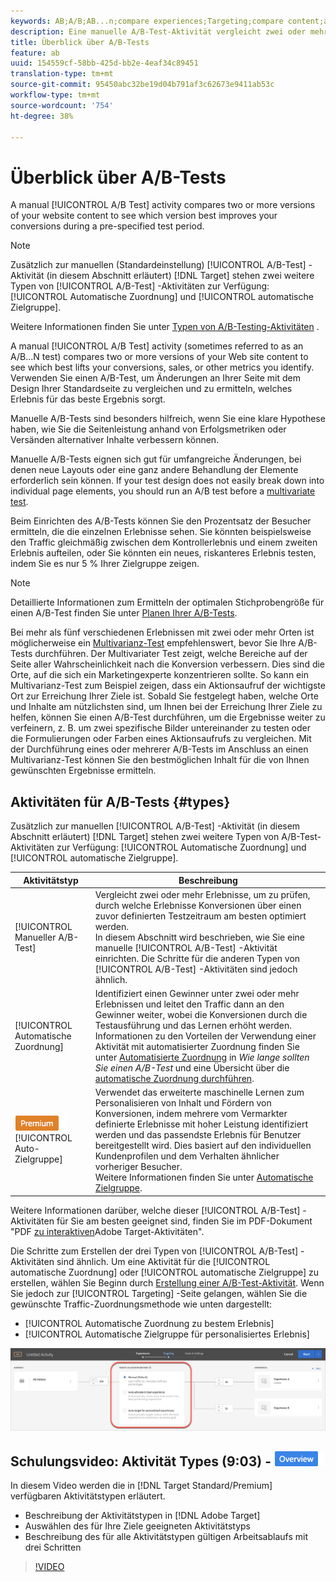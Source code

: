 ```yaml
---
keywords: AB;A/B;AB...n;compare experiences;Targeting;compare content;auto-target;auto-allocate
description: Eine manuelle A/B-Test-Aktivität vergleicht zwei oder mehr Versionen Ihres Website-Inhalts, um festzustellen, welche Version Ihre Konversionen während eines vorab festgelegten Testzeitraums am besten verbessert.
title: Überblick über A/B-Tests
feature: ab
uuid: 154559cf-58bb-425d-bb2e-4eaf34c89451
translation-type: tm+mt
source-git-commit: 95450abc32be19d04b791af3c62673e9411ab53c
workflow-type: tm+mt
source-wordcount: '754'
ht-degree: 38%

---
```



# Überblick über A/B-Tests

A manual [!UICONTROL A/B Test] activity compares two or more versions of your website content to see which version best improves your conversions during a pre-specified test period.

>[!NOTE]
>
>Zusätzlich zur manuellen (Standardeinstellung) [!UICONTROL A/B-Test] -Aktivität (in diesem Abschnitt erläutert) [!DNL Target] stehen zwei weitere Typen von [!UICONTROL A/B-Test] -Aktivitäten zur Verfügung: [!UICONTROL Automatische Zuordnung] und [!UICONTROL automatische Zielgruppe].
>
>Weitere Informationen finden Sie unter [Typen von A/B-Testing-Aktivitäten](#types) .

A manual [!UICONTROL A/B Test] activity (sometimes referred to as an A/B...N test) compares two or more versions of your Web site content to see which best lifts your conversions, sales, or other metrics you identify. Verwenden Sie einen A/B-Test, um Änderungen an Ihrer Seite mit dem Design Ihrer Standardseite zu vergleichen und zu ermitteln, welches Erlebnis für das beste Ergebnis sorgt.

Manuelle A/B-Tests sind besonders hilfreich, wenn Sie eine klare Hypothese haben, wie Sie die Seitenleistung anhand von Erfolgsmetriken oder Versänden alternativer Inhalte verbessern können.

Manuelle A/B-Tests eignen sich gut für umfangreiche Änderungen, bei denen neue Layouts oder eine ganz andere Behandlung der Elemente erforderlich sein können. If your test design does not easily break down into individual page elements, you should run an A/B test before a [multivariate test](/help/c-activities/c-multivariate-testing/multivariate-testing.md).

Beim Einrichten des A/B-Tests können Sie den Prozentsatz der Besucher ermitteln, die die einzelnen Erlebnisse sehen. Sie könnten beispielsweise den Traffic gleichmäßig zwischen dem Kontrollerlebnis und einem zweiten Erlebnis aufteilen, oder Sie könnten ein neues, riskanteres Erlebnis testen, indem Sie es nur 5 % Ihrer Zielgruppe zeigen.

>[!NOTE]
>
>Detaillierte Informationen zum Ermitteln der optimalen Stichprobengröße für einen A/B-Test finden Sie unter [Planen Ihrer A/B-Tests](/help/c-activities/t-test-ab/sample-size-determination.md).

Bei mehr als fünf verschiedenen Erlebnissen mit zwei oder mehr Orten ist möglicherweise ein [Multivarianz-Test](/help/c-activities/c-multivariate-testing/multivariate-testing.md) empfehlenswert, bevor Sie Ihre A/B-Tests durchführen. Der Multivariater Test zeigt, welche Bereiche auf der Seite aller Wahrscheinlichkeit nach die Konversion verbessern. Dies sind die Orte, auf die sich ein Marketingexperte konzentrieren sollte. So kann ein Multivarianz-Test zum Beispiel zeigen, dass ein Aktionsaufruf der wichtigste Ort zur Erreichung Ihrer Ziele ist. Sobald Sie festgelegt haben, welche Orte und Inhalte am nützlichsten sind, um Ihnen bei der Erreichung Ihrer Ziele zu helfen, können Sie einen A/B-Test durchführen, um die Ergebnisse weiter zu verfeinern, z. B. um zwei spezifische Bilder untereinander zu testen oder die Formulierungen oder Farben eines Aktionsaufrufs zu vergleichen. Mit der Durchführung eines oder mehrerer A/B-Tests im Anschluss an einen Multivarianz-Test können Sie den bestmöglichen Inhalt für die von Ihnen gewünschten Ergebnisse ermitteln.

## Aktivitäten für A/B-Tests {#types}

Zusätzlich zur manuellen [!UICONTROL A/B-Test] -Aktivität (in diesem Abschnitt erläutert) [!DNL Target] stehen zwei weitere Typen von A/B-Test-Aktivitäten zur Verfügung: [!UICONTROL Automatische Zuordnung] und [!UICONTROL automatische Zielgruppe].

| Aktivitätstyp | Beschreibung |
| --- | --- |
| [!UICONTROL Manueller A/B-Test] | Vergleicht zwei oder mehr Erlebnisse, um zu prüfen, durch welche Erlebnisse Konversionen über einen zuvor definierten Testzeitraum am besten optimiert werden.<br>In diesem Abschnitt wird beschrieben, wie Sie eine manuelle [!UICONTROL A/B-Test] -Aktivität einrichten. Die Schritte für die anderen Typen von [!UICONTROL A/B-Test] -Aktivitäten sind jedoch ähnlich. |
| [!UICONTROL Automatische Zuordnung] | Identifiziert einen Gewinner unter zwei oder mehr Erlebnissen und leitet den Traffic dann an den Gewinner weiter, wobei die Konversionen durch die Testausführung und das Lernen erhöht werden.<br>Informationen zu den Vorteilen der Verwendung einer Aktivität mit automatisierter Zuordnung finden Sie unter [Automatisierte Zuordnung](/help/c-activities/t-test-ab/sample-size-determination.md#auto-allocate) in *Wie lange sollten Sie einen A/B-Test* und eine Übersicht über die [automatische Zuordnung durchführen](/help/c-activities/automated-traffic-allocation/automated-traffic-allocation.md). |
| ![Premium-Zeichen](/help/assets/premium.png) [!UICONTROL Auto-Zielgruppe] | Verwendet das erweiterte maschinelle Lernen zum Personalisieren von Inhalt und Fördern von Konversionen, indem mehrere vom Vermarkter definierte Erlebnisse mit hoher Leistung identifiziert werden und das passendste Erlebnis für Benutzer bereitgestellt wird. Dies basiert auf den individuellen Kundenprofilen und dem Verhalten ähnlicher vorheriger Besucher.<br>Weitere Informationen finden Sie unter [Automatische Zielgruppe](/help/c-activities/auto-target/auto-target-to-optimize.md). |

Weitere Informationen darüber, welche dieser [!UICONTROL A/B-Test] -Aktivitäten für Sie am besten geeignet sind, finden Sie im PDF-Dokument &quot;PDF [zu interaktiven](/help/c-activities/target-activities-guide.md)Adobe Target-Aktivitäten&quot;.

Die Schritte zum Erstellen der drei Typen von [!UICONTROL A/B-Test] -Aktivitäten sind ähnlich. Um eine Aktivität für die [!UICONTROL automatische Zuordnung] oder [!UICONTROL automatische Zielgruppe] zu erstellen, wählen Sie Beginn durch [Erstellung einer A/B-Test-Aktivität](/help/c-activities/t-test-ab/t-test-create-ab/test-create-ab.md). Wenn Sie jedoch zur [!UICONTROL Targeting] -Seite gelangen, wählen Sie die gewünschte Traffic-Zuordnungsmethode wie unten dargestellt:

* [!UICONTROL Automatische Zuordnung zu bestem Erlebnis]
* [!UICONTROL Automatische Zielgruppe für personalisiertes Erlebnis]

![Einstellungen der Traffic-Zuordnungsmethode](/help/c-activities/t-test-ab/t-test-create-ab/assets/traffic-allocation-method.png)

## Schulungsvideo: Aktivität Types (9:03) - ![Überblick](/help/assets/overview.png)

In diesem Video werden die in [!DNL Target Standard/Premium] verfügbaren Aktivitätstypen erläutert.

* Beschreibung der Aktivitätstypen in [!DNL Adobe Target]
* Auswählen des für Ihre Ziele geeigneten Aktivitätstyps
* Beschreibung des für alle Aktivitätstypen gültigen Arbeitsablaufs mit drei Schritten

>[!VIDEO](https://video.tv.adobe.com/v/17386)
